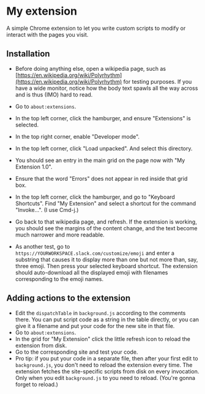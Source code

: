 # My extension

A simple Chrome extension to let you write custom scripts to modify or
interact with the pages you visit.

## Installation

- Before doing anything else, open a wikipedia page, such as
  [https://en.wikipedia.org/wiki/Polyrhythm](https://en.wikipedia.org/wiki/Polyrhythm)
  for testing purposes. If you have a wide monitor, notice how the
  body text spawls all the way across and is thus (IMO) hard to read.

- Go to `about:extensions`.
- In the top left corner, click the hamburger, and ensure "Extensions" is selected.
- In the top right corner, enable "Developer mode".
- In the top left corner, click "Load unpacked". And select this directory.
- You should see an entry in the main grid on the page now with "My Extension 1.0".
- Ensure that the word "Errors" does not appear in red inside that grid box.
- In the top left corner, click the hamburger, and go to "Keyboard Shortcuts".
  Find "My Extension" and select a shortcut for the command "Invoke...". (I use Cmd-j.)

- Go back to that wikipedia page, and refresh. If the extension is working, you
  should see the margins of the content change, and the text become much
  narrower and more readable.

- As another test, go to `https://YOURWORKSPACE.slack.com/customize/emoji` and
  enter a substring that causes it to display more than one but not more than,
  say, three emoji. Then press your selected keyboard shortcut. The extension
  should auto-download all the displayed emoji with filenames corresponding to
  the emoji names.

## Adding actions to the extension

- Edit the `dispatchTable` in `background.js` according to the comments there.
  You can put script code as a string in the table directly, or you can
  give it a filename and put your code for the new site in that file.
- Go to `about:extensions`.
- In the grid for "My Extension" click the little refresh icon to reload the
  extension from disk.
- Go to the corresponding site and test your code.
- Pro tip: if you put your code in a separate file, then after your first edit
  to `background.js`, you don't need to reload the extension every time. The
  extension fetches the site-specific scripts from disk on every
  invocation. Only when you edit `background.js` to you need to reload. (You're
  gonna forget to reload.)
